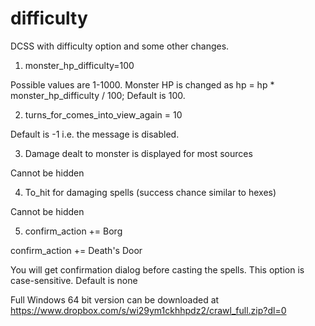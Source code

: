 # difficulty
DCSS with difficulty option and some other changes.

1) monster_hp_difficulty=100

Possible values are 1-1000. Monster HP is changed as hp = hp * monster_hp_difficulty / 100;
Default is 100.

2) turns_for_comes_into_view_again = 10

Default is -1 i.e. the message is disabled.

3) Damage dealt to monster is displayed for most sources

Cannot be hidden

4) To_hit for damaging spells (success chance similar to hexes)

Cannot be hidden

5) confirm_action += Borg

confirm_action += Death's Door

You will get confirmation dialog before casting the spells. This option is case-sensitive.
Default is none

Full Windows 64 bit version can be downloaded at https://www.dropbox.com/s/wi29ym1ckhhpdz2/crawl_full.zip?dl=0
